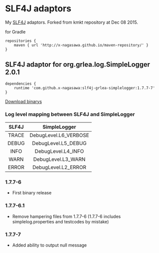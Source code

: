 # SLF4J adaptors

My [SLF4J](http://www.slf4j.org/ "SLF4J") adaptors. Forked from kmkt repository at Dec 08 2015.

for Gradle

    repositories {
        maven { url 'http://x-nagasawa.github.io/maven-repository/' }
    }

## SLF4J adaptor for org.grlea.log.SimpleLogger 2.0.1

    dependencies {
        runtime 'com.github.x-nagasawa:slf4j-grlea-simplelogger:1.7.7-7'
    }

[Download binarys](https://github.com/x-nagasawa/SLF4JAdaptor/releases)

### Log level mapping between SLF4J and SimpleLogger

| SLF4J | SimpleLogger |
|:---:|:---:|
|TRACE|DebugLevel.L6_VERBOSE|
|DEBUG|DebugLevel.L5_DEBUG|
|INFO|DebugLevel.L4_INFO|
|WARN|DebugLevel.L3_WARN|
|ERROR|DebugLevel.L2_ERROR|

### 1.7.7-6
- First binary release

### 1.7.7-6.1
- Remove hampering files from 1.7.7-6
(1.7.7-6 includes simplelog.properties and testcodes by mistake)

### 1.7.7-7 
- Added ability to output null message
